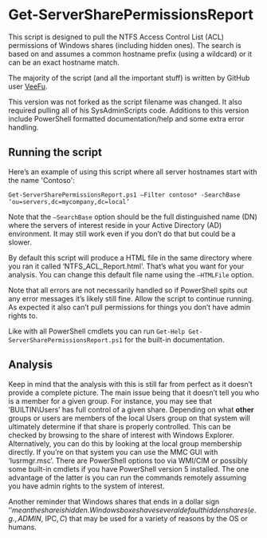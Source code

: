 # Get-ServerSharePermissionsReport
This script is designed to pull the NTFS Access Control List (ACL) permissions of Windows shares (including hidden ones). The search is based on and assumes a common hostname prefix (using a wildcard) or it can be an exact hostname match.

The majority of the script (and all the important stuff) is written by GitHub user [VeeFu](https://github.com/VeeFu/SysAdminScripts/tree/master/SecurityReports).

This version was not forked as the script filename was changed.  It also required pulling all of his SysAdminScripts code. Additions to this version include PowerShell formatted documentation/help and some extra error handling.

## Running the script

Here’s an example of using this script where all server hostnames start with the name 'Contoso':
 
    Get-ServerSharePermissionsReport.ps1 –Filter contoso* -SearchBase ‘ou=servers,dc=mycompany,dc=local’
 
Note that the `–SearchBase` option should be the full distinguished name (DN) where the servers of interest reside in your Active Directory (AD) environment.  It may still work even if you don’t do that but could be a slower.

By default this script will produce a HTML file in the same directory where you ran it called ‘NTFS_ACL_Report.html’.  That’s what you want for your analysis. You can change this default file name using the `–HTMLFile` option.

Note that all errors are not necessarily handled so if PowerShell spits out any error messages it’s likely still fine.  Allow the script to continue running.  As expected it also can’t pull permissions for things you don’t have admin rights to.

Like with all PowerShell cmdlets you can run `Get-Help Get-ServerSharePermissionsReport.ps1` for the built-in documentation.

## Analysis

Keep in mind that the analysis with this is still far from perfect as it doesn’t provide a complete picture.  The main issue being that it doesn’t tell you who is a member for a given group.  For instance, you may see that ‘BUILTIN\Users’ has full control of a given share.  Depending on what **other** groups or users are members of the local Users group on that system will ultimately determine if that share is properly controlled.  This can be checked by browsing to the share of interest with Windows Explorer.  Alternatively, you can do this by looking at the local group membership directly.  If you’re on that system you can use the MMC GUI with ‘lusrmgr.msc’.  There are PowerShell options too via WMI/CIM or possibly some built-in cmdlets if you have PowerShell version 5 installed.  The one advantage of the latter is you can run the commands remotely assuming you have admin rights to the system of interest.

Another reminder that Windows shares that ends in a dollar sign ‘$’ mean the share is hidden.  Windows boxes have several default hidden shares (e.g., ADMIN$, IPC$, C$) that may be used for a variety of reasons by the OS or humans.
